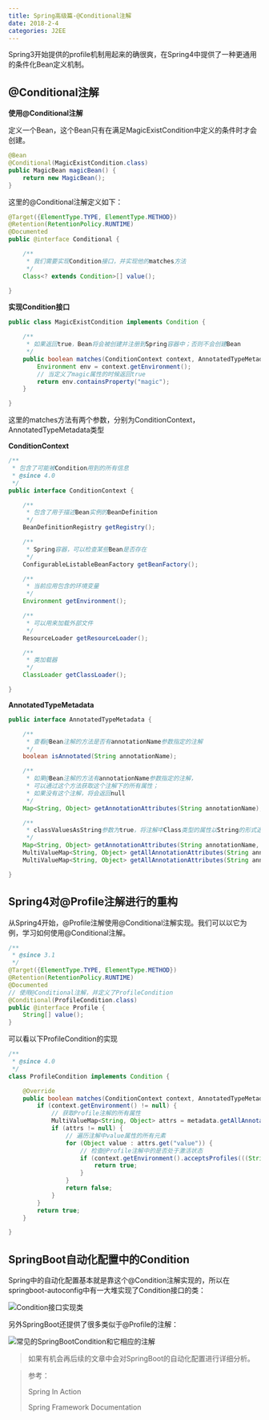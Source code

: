 ```yaml
---
title: Spring高级篇-@Conditional注解
date: 2018-2-4
categories: J2EE
---
```


Spring3开始提供的profile机制用起来的确很爽，在Spring4中提供了一种更通用的条件化Bean定义机制。

## @Conditional注解

**使用@Conditional注解**

定义一个Bean，这个Bean只有在满足MagicExistCondition中定义的条件时才会创建。

```java
@Bean
@Conditional(MagicExistCondition.class)
public MagicBean magicBean() {
    return new MagicBean();
}
```

这里的@Conditional注解定义如下：

```java
@Target({ElementType.TYPE, ElementType.METHOD})
@Retention(RetentionPolicy.RUNTIME)
@Documented
public @interface Conditional {

	/**
	 * 我们需要实现Condition接口，并实现他的matches方法
	 */
	Class<? extends Condition>[] value();

}

```

**实现Condition接口**

```java
public class MagicExistCondition implements Condition {

	/**
	 * 如果返回true，Bean将会被创建并注册到Spring容器中；否则不会创建Bean
	 */
	public boolean matches(ConditionContext context, AnnotatedTypeMetadata metadata) {
		Environment env = context.getEnvironment();
		// 当定义了magic属性的时候返回true
		return env.containsProperty("magic");
	}

}
```

这里的matches方法有两个参数，分别为ConditionContext，AnnotatedTypeMetadata类型

**ConditionContext**

```java
/**
 * 包含了可能被Condition用到的所有信息
 * @since 4.0
 */
public interface ConditionContext {

	/**
	 * 包含了用于描述Bean实例的BeanDefinition
	 */
	BeanDefinitionRegistry getRegistry();

	/**
	 * Spring容器，可以检查某些Bean是否存在
	 */
	ConfigurableListableBeanFactory getBeanFactory();

	/**
	 * 当前应用包含的环境变量
	 */
	Environment getEnvironment();

	/**
	 * 可以用来加载外部文件
	 */
	ResourceLoader getResourceLoader();

	/**
	 * 类加载器
	 */
	ClassLoader getClassLoader();

}
```

**AnnotatedTypeMetadata**

```java
public interface AnnotatedTypeMetadata {

	/**
	 * 查看@Bean注解的方法是否有annotationName参数指定的注解
	 */
	boolean isAnnotated(String annotationName);

	/**
	 * 如果@Bean注解的方法有annotationName参数指定的注解，
	 * 可以通过这个方法获取这个注解下的所有属性；
	 * 如果没有这个注解，将会返回null
	 */
	Map<String, Object> getAnnotationAttributes(String annotationName);

	/**
	 * classValuesAsString参数为true，将注解中Class类型的属性以String的形式返回。
	 */
	Map<String, Object> getAnnotationAttributes(String annotationName, boolean classValuesAsString);
	MultiValueMap<String, Object> getAllAnnotationAttributes(String annotationName);
	MultiValueMap<String, Object> getAllAnnotationAttributes(String annotationName, boolean classValuesAsString);

}
```

## Spring4对@Profile注解进行的重构

从Spring4开始，@Profile注解使用@Conditional注解实现。我们可以以它为例，学习如何使用@Conditional注解。

```java
/**
 * @since 3.1
 */
@Target({ElementType.TYPE, ElementType.METHOD})
@Retention(RetentionPolicy.RUNTIME)
@Documented
// 使用@Conditional注解，并定义了ProfileCondition
@Conditional(ProfileCondition.class)
public @interface Profile {
	String[] value();
}
```

可以看以下ProfileCondition的实现

```java
/**
 * @since 4.0
 */
class ProfileCondition implements Condition {

	@Override
	public boolean matches(ConditionContext context, AnnotatedTypeMetadata metadata) {
		if (context.getEnvironment() != null) {
			// 获取Profile注解的所有属性
			MultiValueMap<String, Object> attrs = metadata.getAllAnnotationAttributes(Profile.class.getName());
			if (attrs != null) {
				// 遍历注解中value属性的所有元素
				for (Object value : attrs.get("value")) {
					// 检查@Profile注解中的是否处于激活状态
					if (context.getEnvironment().acceptsProfiles(((String[]) value))) {
						return true;
					}
				}
				return false;
			}
		}
		return true;
	}

}
```

## SpringBoot自动化配置中的Condition

Spring中的自动化配置基本就是靠这个@Condition注解实现的，所以在springboot-autoconfig中有一大堆实现了Condition接口的类：

![Condition接口实现类](http://img-blog.csdn.net/20180205102900891?watermark/2/text/aHR0cDovL2Jsb2cuY3Nkbi5uZXQvSG9sbW9meQ==/font/5a6L5L2T/fontsize/400/fill/I0JBQkFCMA==/dissolve/70/gravity/SouthEast)

另外SpringBoot还提供了很多类似于@Profile的注解：

![常见的SpringBootCondition和它相应的注解](http://img-blog.csdn.net/20180205102919302?watermark/2/text/aHR0cDovL2Jsb2cuY3Nkbi5uZXQvSG9sbW9meQ==/font/5a6L5L2T/fontsize/400/fill/I0JBQkFCMA==/dissolve/70/gravity/SouthEast)

> 如果有机会再后续的文章中会对SpringBoot的自动化配置进行详细分析。



> 参考：
>
> Spring In Action
>
> Spring Framework Documentation